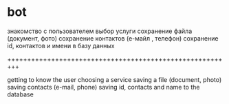 # bot
знакомство с пользователем
выбор услуги
сохранение файла (документ, фото)
сохранение контактов (е-майл , телефон)
сохранение id, контактов и имени в базу данных

+++++++++++++++++++++++++++++++++++++++++++++++++++++++++

getting to know the user
choosing a service
saving a file (document, photo)
saving contacts (e-mail, phone)
saving id, contacts and name to the database
